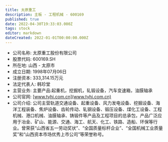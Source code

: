 ```yaml
---
title: 太原重工
description: 主板 - 工程机械 - 600169
published: true
date: 2022-04-30T19:33:03.000Z
tags: stock
editor: markdown
dateCreated: 2022-01-01T00:00:00.000Z
---
```


- 公司名称: 太原重工股份有限公司
- 股票代码: 600169.SH
- 所在地: 山西 - 太原市
- 成立日期: 1998年07月06日
- 注册资本: 333,314.15万元
- 法定代表人: 韩珍堂
- 主营业务: 主要产品:起重机，挖掘机，轧锻设备，汽车变速箱，油膜轴承
- 公司官网: [www.tyhi.com.cn](www.tyhi.com.cn)
- 公司介绍: 公司主营轨道交通设备、起重设备、风力发电设备、挖掘设备、海洋工程装备、焦炉设备、齿轮传动、轧钢设备、锻压设备、煤化工设备、工程机械、港口机械、油膜轴承、铸锻件等产品及工程项目的总承包，产品广泛应用于冶金、矿山、能源、交通、海工、航天、化工、铁路、造船、环保等行业。曾荣获“山西省五一劳动奖状”、“全国质量标杆企业”、“全国机械工业质量奖”和“山西资本市场优秀上市公司”等荣誉称号。


